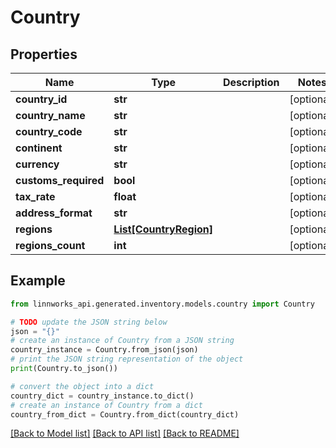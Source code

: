 # Country


## Properties

Name | Type | Description | Notes
------------ | ------------- | ------------- | -------------
**country_id** | **str** |  | [optional] 
**country_name** | **str** |  | [optional] 
**country_code** | **str** |  | [optional] 
**continent** | **str** |  | [optional] 
**currency** | **str** |  | [optional] 
**customs_required** | **bool** |  | [optional] 
**tax_rate** | **float** |  | [optional] 
**address_format** | **str** |  | [optional] 
**regions** | [**List[CountryRegion]**](CountryRegion.md) |  | [optional] 
**regions_count** | **int** |  | [optional] 

## Example

```python
from linnworks_api.generated.inventory.models.country import Country

# TODO update the JSON string below
json = "{}"
# create an instance of Country from a JSON string
country_instance = Country.from_json(json)
# print the JSON string representation of the object
print(Country.to_json())

# convert the object into a dict
country_dict = country_instance.to_dict()
# create an instance of Country from a dict
country_from_dict = Country.from_dict(country_dict)
```
[[Back to Model list]](../README.md#documentation-for-models) [[Back to API list]](../README.md#documentation-for-api-endpoints) [[Back to README]](../README.md)


